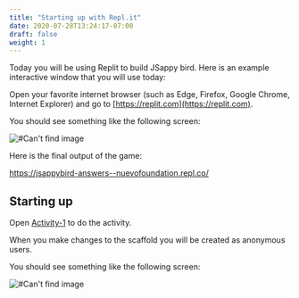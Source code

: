 ```yaml
---
title: "Starting up with Repl.it"
date: 2020-07-28T13:24:17-07:00
draft: false
weight: 1
---
```


Today you will be using Replit to build JSappy bird. Here is an example interactive window that you will use today:

Open your favorite internet browser (such as Edge, Firefox, Google Chrome, Internet Explorer) and go to [https://replit.com](https://replit.com).

You should see something like the following screen:

![#Can't find image](../img/repl.png)

Here is the final output of the game:

https://jsappybird-answers--nuevofoundation.repl.co/

## Starting up

Open [Activity-1](https://replit.com/@nuevofoundation/JSappyBird-Activity-1-Scaffold) to do the activity.


When you make changes to the scaffold you will be created as anonymous users.

You should see something like the following screen:

![#Can't find image](../img/replactivity1.png)
